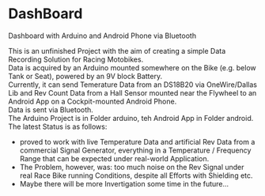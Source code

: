 # DashBoard
 Dashboard with Arduino and Android Phone via Bluetooth

This is an unfinished Project with the aim of creating a simple Data Recording Solution for Racing Motobikes.  
Data is acquired by an Arduino mounted somewhere on the Bike (e.g. below Tank or Seat), powered by an 9V block Battery.  
Currently, it can send Temerature Data from an DS18B20 via OneWire/Dallas Lib and Rev Count Data from a Hall Sensor mounted
near the Flywheel to an Android App on a Cockpit-mounted Android Phone.  
Data is sent via Bluetooth.  
The Arduino Project is in Folder arduino, teh Android App in Folder android.  
The latest Status is as follows:  
-   proved to work with live Temperature Data and artificial Rev Data from a commercial Signal Generator, everything in a Temperature / Frequency Range that can be expected under real-world Application.  
-   The Problem, however, was: too much noise on the Rev Signal under real Race Bike running Conditions, despite all Efforts with Shielding etc.  
-   Maybe there will be more Invertigation some time in the future...
